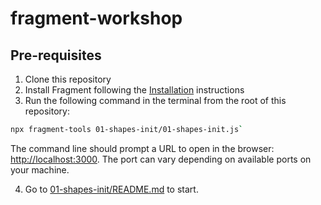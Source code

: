# fragment-workshop

## Pre-requisites

1. Clone this repository
2. Install Fragment following the [Installation](https://github.com/raphaelameaume/fragment) instructions
3. Run the following command in the terminal from the root of this repository:

```bash
npx fragment-tools 01-shapes-init/01-shapes-init.js`
```

The command line should prompt a URL to open in the browser: [http://localhost:3000](http://localhost:3000). The port can vary depending on available ports on your machine.

4. Go to [01-shapes-init/README.md](./01-shapes-init/README.md) to start.
